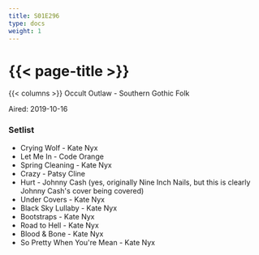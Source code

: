 ```yaml
---
title: S01E296
type: docs
weight: 1
---
```


# {{< page-title >}}

{{< columns >}}
Occult Outlaw - Southern Gothic Folk

Aired: 2019-10-16

### Setlist
* Crying Wolf - Kate Nyx
* Let Me In - Code Orange
* Spring Cleaning - Kate Nyx
* Crazy - Patsy Cline
* Hurt - Johnny Cash (yes, originally Nine Inch Nails, but this is clearly Johnny Cash's cover being covered)
* Under Covers - Kate Nyx
* Black Sky Lullaby - Kate Nyx
* Bootstraps - Kate Nyx
* Road to Hell - Kate Nyx
* Blood & Bone - Kate Nyx
* So Pretty When You're Mean - Kate Nyx

